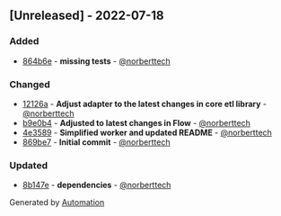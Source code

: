 ## [Unreleased] - 2022-07-18

### Added
- [864b6e](https://github.com/flow-php/etl-adapter-reactphp/commit/864b6e6c86aaac595e85da303a80a0683fd4e824) - **missing tests** - [@norberttech](https://github.com/norberttech)

### Changed
- [12126a](https://github.com/flow-php/etl-adapter-reactphp/commit/12126ad1b5f6d530403f34c05eb2de0d745a45a7) - **Adjust adapter to the latest changes in core etl library** - [@norberttech](https://github.com/norberttech)
- [b9e0b4](https://github.com/flow-php/etl-adapter-reactphp/commit/b9e0b4178cf59a0fd65dcd7ebf19ebb11c539cd6) - **Adjusted to latest changes in Flow** - [@norberttech](https://github.com/norberttech)
- [4e3589](https://github.com/flow-php/etl-adapter-reactphp/commit/4e35897dbe4c14de117f87d7bde851c479312c2d) - **Simplified worker and updated README** - [@norberttech](https://github.com/norberttech)
- [869be7](https://github.com/flow-php/etl-adapter-reactphp/commit/869be7d0d96345bf8d819b9c69a9e7fd008a07f2) - **Initial commit** - [@norberttech](https://github.com/norberttech)

### Updated
- [8b147e](https://github.com/flow-php/etl-adapter-reactphp/commit/8b147e6ffc7afb5cd032d10e753bf03137761c20) - **dependencies** - [@norberttech](https://github.com/norberttech)

Generated by [Automation](https://github.com/aeon-php/automation)